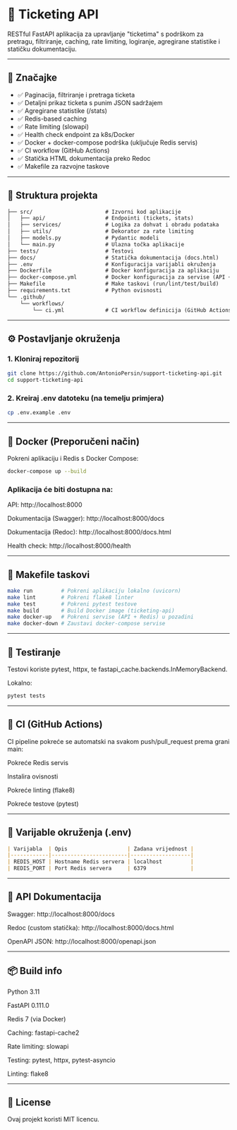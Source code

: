 # 🎫 Ticketing API

RESTful FastAPI aplikacija za upravljanje "ticketima" s podrškom za pretragu, filtriranje, caching, rate limiting, logiranje, agregirane statistike i statičku dokumentaciju.

---

## 🚀 Značajke

- ✅ Paginacija, filtriranje i pretraga ticketa
- ✅ Detaljni prikaz ticketa s punim JSON sadržajem
- ✅ Agregirane statistike (/stats)
- ✅ Redis-based caching
- ✅ Rate limiting (slowapi)
- ✅ Health check endpoint za k8s/Docker
- ✅ Docker + docker-compose podrška (uključuje Redis servis)
- ✅ CI workflow (GitHub Actions)
- ✅ Statička HTML dokumentacija preko Redoc
- ✅ Makefile za razvojne taskove

---

## 📁 Struktura projekta

```markdown
├── src/                       # Izvorni kod aplikacije
│   ├── api/                   # Endpointi (tickets, stats)
│   ├── services/              # Logika za dohvat i obradu podataka
│   ├── utils/                 # Dekorator za rate limiting
│   ├── models.py              # Pydantic modeli
│   └── main.py                # Ulazna točka aplikacije
├── tests/                     # Testovi
├── docs/                      # Statička dokumentacija (docs.html)
├── .env                       # Konfiguracija varijabli okruženja
├── Dockerfile                 # Docker konfiguracija za aplikaciju
├── docker-compose.yml         # Docker konfiguracija za servise (API + Redis)
├── Makefile                   # Make taskovi (run/lint/test/build)
├── requirements.txt           # Python ovisnosti
└── .github/
    └── workflows/
        └── ci.yml             # CI workflow definicija (GitHub Actions)
```

---

## ⚙️ Postavljanje okruženja

### 1. Kloniraj repozitorij

```bash
git clone https://github.com/AntonioPersin/support-ticketing-api.git
cd support-ticketing-api
```

### 2. Kreiraj .env datoteku (na temelju primjera)

```bash
cp .env.example .env
```

---

## 🐳 Docker (Preporučeni način)

Pokreni aplikaciju i Redis s Docker Compose:

```bash
docker-compose up --build
```

### Aplikacija će biti dostupna na:

API: http://localhost:8000

Dokumentacija (Swagger): http://localhost:8000/docs

Dokumentacija (Redoc): http://localhost:8000/docs.html

Health check: http://localhost:8000/health

---

## 🧰 Makefile taskovi

```bash
make run         # Pokreni aplikaciju lokalno (uvicorn)
make lint        # Pokreni flake8 linter
make test        # Pokreni pytest testove
make build       # Build Docker image (ticketing-api)
make docker-up   # Pokreni servise (API + Redis) u pozadini
make docker-down # Zaustavi docker-compose servise
```

---

## 🧪 Testiranje

Testovi koriste pytest, httpx, te fastapi_cache.backends.InMemoryBackend.

Lokalno:

```bash
pytest tests
```

---

## 🧪 CI (GitHub Actions)

CI pipeline pokreće se automatski na svakom push/pull_request prema grani main:

Pokreće Redis servis

Instalira ovisnosti

Pokreće linting (flake8)

Pokreće testove (pytest)

---

## 🔐 Varijable okruženja (.env)

```markdown
| Varijabla  | Opis                   | Zadana vrijednost |
|------------|------------------------|-------------------|
| REDIS_HOST | Hostname Redis servera | localhost         |
| REDIS_PORT | Port Redis servera     | 6379              |

```

---

## 🧾 API Dokumentacija

Swagger: http://localhost:8000/docs

Redoc (custom statička): http://localhost:8000/docs.html

OpenAPI JSON: http://localhost:8000/openapi.json

---

## 📦 Build info

Python 3.11

FastAPI 0.111.0

Redis 7 (via Docker)

Caching: fastapi-cache2

Rate limiting: slowapi

Testing: pytest, httpx, pytest-asyncio

Linting: flake8

---

## 📝 License

Ovaj projekt koristi MIT licencu.
